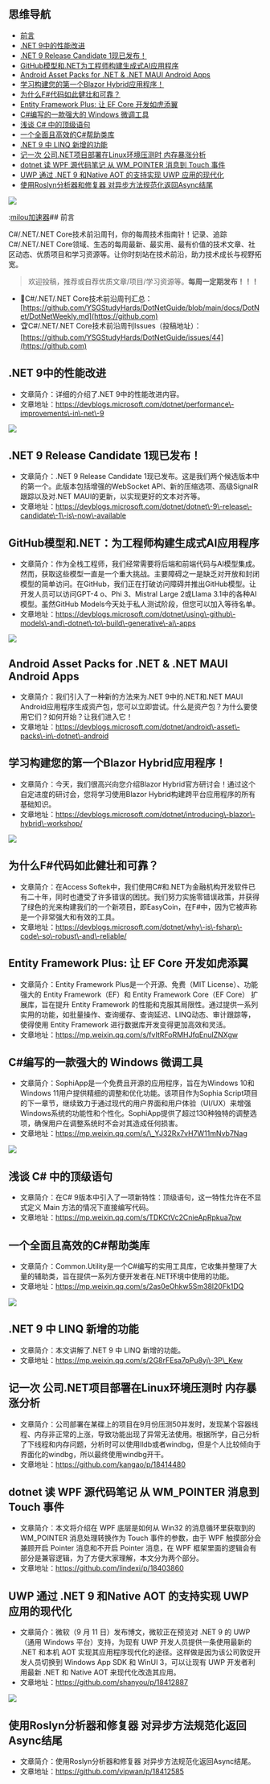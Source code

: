 ## 思维导航

* [前言](https://github.com)
* [.NET 9中的性能改进](https://github.com)
* [.NET 9 Release Candidate 1现已发布！](https://github.com)
* [GitHub模型和.NET为工程师构建生成式AI应用程序](https://github.com)
* [Android Asset Packs for .NET \& .NET MAUI Android Apps](https://github.com)
* [学习构建您的第一个Blazor Hybrid应用程序！](https://github.com)
* [为什么F\#代码如此健壮和可靠？](https://github.com)
* [Entity Framework Plus: 让 EF Core 开发如虎添翼](https://github.com)
* [C\#编写的一款强大的 Windows 微调工具](https://github.com)
* [浅谈 C\# 中的顶级语句](https://github.com)
* [一个全面且高效的C\#帮助类库](https://github.com)
* [.NET 9 中 LINQ 新增的功能](https://github.com)
* [记一次 公司.NET项目部署在Linux环境压测时 内存暴涨分析](https://github.com)
* [dotnet 读 WPF 源代码笔记 从 WM\_POINTER 消息到 Touch 事件](https://github.com)
* [UWP 通过 .NET 9 和Native AOT 的支持实现 UWP 应用的现代化](https://github.com)
* [使用Roslyn分析器和修复器 对异步方法规范化返回Async结尾](https://github.com)

![](https://img2024.cnblogs.com/blog/1336199/202409/1336199-20240916061200190-650545726.png)


:[milou加速器](https://xinminxuehui.org)## 前言


C\#/.NET/.NET Core技术前沿周刊，你的每周技术指南针！记录、追踪C\#/.NET/.NET Core领域、生态的每周最新、最实用、最有价值的技术文章、社区动态、优质项目和学习资源等。让你时刻站在技术前沿，助力技术成长与视野拓宽。



> 欢迎投稿，推荐或自荐优质文章/项目/学习资源等。**每周一定期发布！！！**


* 📰C\#/.NET/.NET Core技术前沿周刊汇总：[https://github.com/YSGStudyHards/DotNetGuide/blob/main/docs/DotNet/DotNetWeekly.md](https://github.com)
* 🏆C\#/.NET/.NET Core技术前沿周刊Issues（投稿地址）：[https://github.com/YSGStudyHards/DotNetGuide/issues/44](https://github.com)


## .NET 9中的性能改进


* 文章简介：详细的介绍了.NET 9中的性能改进内容。
* 文章地址：https://devblogs.microsoft.com/dotnet/performance\-improvements\-in\-net\-9


![](https://img2024.cnblogs.com/blog/1336199/202409/1336199-20240916061219695-1343316751.png)


## .NET 9 Release Candidate 1现已发布！


* 文章简介：.NET 9 Release Candidate 1现已发布。这是我们两个候选版本中的第一个。此版本包括增强的WebSocket API、新的压缩选项、高级SignalR跟踪以及对.NET MAUI的更新，以实现更好的文本对齐等。
* 文章地址：https://devblogs.microsoft.com/dotnet/dotnet\-9\-release\-candidate\-1\-is\-now\-available


## GitHub模型和.NET：为工程师构建生成式AI应用程序


* 文章简介：作为全栈工程师，我们经常需要将后端和前端代码与AI模型集成。然而，获取这些模型一直是一个重大挑战。主要障碍之一是缺乏对开放和封闭模型的简单访问。在GitHub，我们正在打破访问障碍并推出GitHub模型。让开发人员可以访问GPT\-4 o、Phi 3、Mistral Large 2或Llama 3\.1中的各种AI模型。虽然GitHub Models今天处于私人测试阶段，但您可以加入等待名单。
* 文章地址：https://devblogs.microsoft.com/dotnet/using\-github\-models\-and\-dotnet\-to\-build\-generative\-ai\-apps


![](https://img2024.cnblogs.com/blog/1336199/202409/1336199-20240916061236536-687229804.png)


## Android Asset Packs for .NET \& .NET MAUI Android Apps


* 文章简介：我们引入了一种新的方法来为.NET 9中的.NET和.NET MAUI Android应用程序生成资产包，您可以立即尝试。什么是资产包？为什么要使用它们？如何开始？让我们进入它！
* 文章地址：https://devblogs.microsoft.com/dotnet/android\-asset\-packs\-in\-dotnet\-android


## 学习构建您的第一个Blazor Hybrid应用程序！


* 文章简介：今天，我们很高兴向您介绍Blazor Hybrid官方研讨会！通过这个自定进度的研讨会，您将学习使用Blazor Hybrid构建跨平台应用程序的所有基础知识。
* 文章地址：https://devblogs.microsoft.com/dotnet/introducing\-blazor\-hybrid\-workshop/


![](https://img2024.cnblogs.com/blog/1336199/202409/1336199-20240916061248116-2073099030.png)


## 为什么F\#代码如此健壮和可靠？


* 文章简介：在Access Softek中，我们使用C\#和.NET为金融机构开发软件已有二十年，同时也遭受了许多错误的困扰。我们努力实施零错误政策，并获得了绿色的光来构建我们的一个新项目，即EasyCoin，在F\#中，因为它被声称是一个非常强大和有效的工具。
* 文章地址：https://devblogs.microsoft.com/dotnet/why\-is\-fsharp\-code\-so\-robust\-and\-reliable/


## Entity Framework Plus: 让 EF Core 开发如虎添翼


* 文章简介：Entity Framework Plus是一个开源、免费（MIT License）、功能强大的 Entity Framework（EF）和 Entity Framework Core（EF Core） 扩展库，旨在提升 Entity Framework 的性能和克服其局限性。通过提供一系列实用的功能，如批量操作、查询缓存、查询延迟、LINQ动态、审计跟踪等，使得使用 Entity Framework 进行数据库开发变得更加高效和灵活。
* 文章地址：https://mp.weixin.qq.com/s/fvItRFoRMHJfqEnulZNXgw


## C\#编写的一款强大的 Windows 微调工具


* 文章简介：SophiApp是一个免费且开源的应用程序，旨在为Windows 10和Windows 11用户提供精细的调整和优化功能。该项目作为Sophia Script项目的下一章节，继续致力于通过现代的用户界面和用户体验（UI/UX）来增强Windows系统的功能性和个性化。SophiApp提供了超过130种独特的调整选项，确保用户在调整系统时不会对其造成任何损害。
* 文章地址：https://mp.weixin.qq.com/s/\_YJ32Rx7vH7W11mNvb7Nag


![](https://img2024.cnblogs.com/blog/1336199/202409/1336199-20240916061302216-1638503214.png)


## 浅谈 C\# 中的顶级语句


* 文章简介：在C\# 9版本中引入了一项新特性：顶级语句，这一特性允许在不显式定义 Main 方法的情况下直接编写代码。
* 文章地址：https://mp.weixin.qq.com/s/TDKCtVc2CnieApRpkua7pw


## 一个全面且高效的C\#帮助类库


* 文章简介：Common.Utility是一个C\#编写的实用工具库，它收集并整理了大量的辅助类，旨在提供一系列方便开发者在.NET环境中使用的功能。
* 文章地址：https://mp.weixin.qq.com/s/2as0eOhkw5Sm38l20Fk1DQ


![](https://img2024.cnblogs.com/blog/1336199/202409/1336199-20240916061321509-733131865.png)


## .NET 9 中 LINQ 新增的功能


* 文章简介：本文讲解了.NET 9 中 LINQ 新增的功能。
* 文章地址：https://mp.weixin.qq.com/s/2G8rFEsa7pPu8yj\-3P\_Kew


## 记一次 公司.NET项目部署在Linux环境压测时 内存暴涨分析


* 文章简介：公司部署在某碟上的项目在9月份压测50并发时，发现某个容器线程、内存非正常的上涨，导致功能出现了异常无法使用。根据所学，自己分析了下线程和内存问题，分析时可以使用lldb或者windbg，但是个人比较倾向于界面化的windbg，所以最终使用windbg开干。
* 文章地址：https://github.com/kangao/p/18414480


## dotnet 读 WPF 源代码笔记 从 WM\_POINTER 消息到 Touch 事件


* 文章简介：本文将介绍在 WPF 底层是如何从 Win32 的消息循环里获取到的 WM\_POINTER 消息处理转换作为 Touch 事件的参数，由于 WPF 触摸部分会兼顾开启 Pointer 消息和不开启 Pointer 消息，在 WPF 框架里面的逻辑会有部分是兼容逻辑，为了方便大家理解，本文分为两个部分。
* 文章地址：https://github.com/lindexi/p/18403860


## UWP 通过 .NET 9 和Native AOT 的支持实现 UWP 应用的现代化


* 文章简介：微软（9 月 11 日）发布博文，微软正在预览对 .NET 9 的 UWP（通用 Windows 平台）支持，为现有 UWP 开发人员提供一条使用最新的 .NET 和本机 AOT 实现其应用程序现代化的途径。这样做是因为该公司敦促开发人员切换到 Windows App SDK 和 WinUI 3，可以让现有 UWP 开发者利用最新 .NET 和 Native AOT 来现代化改造其应用。
* 文章地址：https://github.com/shanyou/p/18412887


![](https://img2024.cnblogs.com/blog/1336199/202409/1336199-20240916061336569-915631186.png)


## 使用Roslyn分析器和修复器 对异步方法规范化返回Async结尾


* 文章简介：使用Roslyn分析器和修复器 对异步方法规范化返回Async结尾。
* 文章地址：https://github.com/vipwan/p/18412585


